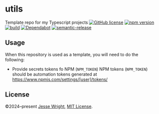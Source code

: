 # utils
Template repo for my Typescript projects
[![GitHub license](https://img.shields.io/github/license/jeswr/utils.svg)](https://github.com/jeswr/utils/blob/master/LICENSE)
[![npm version](https://img.shields.io/npm/v/@jeswr/utils.svg)](https://www.npmjs.com/package/@jeswr/utils)
[![build](https://img.shields.io/github/actions/workflow/status/jeswr/utils/nodejs.yml?branch=main)](https://github.com/jeswr/utils/tree/main/)
[![Dependabot](https://badgen.net/badge/Dependabot/enabled/green?icon=dependabot)](https://dependabot.com/)
[![semantic-release](https://img.shields.io/badge/%20%20%F0%9F%93%A6%F0%9F%9A%80-semantic--release-e10079.svg)](https://github.com/semantic-release/semantic-release)

## Usage
When this repository is used as a template, you will need to do the following:
 - Provide secrets tokens fo NPM (`NPM_TOKEN`)
   NPM tokens (`NPM_TOKEN`) should be automation tokens generated at https://www.npmjs.com/settings/[user]/tokens/

## License
©2024–present
[Jesse Wright](https://github.com/jeswr),
[MIT License](https://github.com/jeswr/utils/blob/master/LICENSE).

